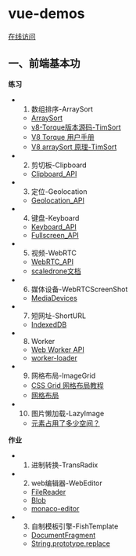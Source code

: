 # vue-demos

[在线访问](https://si3ver.github.io/vue-demos/)

## 一、前端基本功

**练习**

+ 01. 数组排序-ArraySort
  - [ArraySort](https://developer.mozilla.org/zh-CN/docs/Web/JavaScript/Reference/Global_Objects/Array/sort)
  - [v8-Torque版本源码-TimSort](https://github.com/v8/v8/blob/96f32fe673a9dd79fcbb267c41477ede938a5b4d/third_party/v8/builtins/array-sort.tq#L1246)
  - [V8 Torque 用户手册](https://v8.js.cn/docs/torque/)
  - [V8 arraySort 原理-TimSort](https://v8.dev/blog/array-sort#timsort)
+ 02. 剪切板-Clipboard
  - [Clipboard_API](https://developer.mozilla.org/zh-CN/docs/Web/API/Clipboard_API)
+ 03. 定位-Geolocation
  - [Geolocation_API](https://developer.mozilla.org/zh-CN/docs/Web/API/Geolocation_API)
+ 04. 键盘-Keyboard
  - [Keyboard_API](https://developer.mozilla.org/en-US/docs/Web/API/Keyboard_API)
  - [Fullscreen_API](https://developer.mozilla.org/zh-CN/docs/Web/API/Fullscreen_API)
+ 05. 视频-WebRTC
  - [WebRTC_API](https://developer.mozilla.org/zh-CN/docs/Web/API/WebRTC_API)
  - [scaledrone文档](https://www.scaledrone.com/docs/quick-start/javascript)
+ 06. 媒体设备-WebRTCScreenShot
  - [MediaDevices](https://developer.mozilla.org/zh-CN/docs/Web/API/MediaDevices)
+ 07. 短网址-ShortURL
  - [IndexedDB](https://developer.mozilla.org/zh-CN/docs/Web/API/IndexedDB_API)
+ 08. Worker
  - [Web Worker API](https://developer.mozilla.org/zh-CN/docs/Web/API/Web_Workers_API)
  - [worker-loader](https://www.webpackjs.com/loaders/worker-loader/)
+ 09. 网格布局-ImageGrid
  - [CSS Grid 网格布局教程](https://www.ruanyifeng.com/blog/2019/03/grid-layout-tutorial.html)
  - [网格布局](https://developer.mozilla.org/zh-CN/docs/Web/CSS/CSS_Grid_Layout)
+ 10. 图片懒加载-LazyImage
  - [元素占用了多少空间？](https://developer.mozilla.org/zh-CN/docs/Web/API/CSS_Object_Model/Determining_the_dimensions_of_elements)

**作业**

+ 01. 进制转换-TransRadix
+ 02. web编辑器-WebEditor
  - [FileReader](https://developer.mozilla.org/zh-CN/docs/Web/API/FileReader)
  - [Blob](https://developer.mozilla.org/zh-CN/docs/Web/API/Blob)
  - [monaco-editor](https://microsoft.github.io/monaco-editor/index.html)
+ 03. 自制模板引擎-FishTemplate
  - [DocumentFragment](https://developer.mozilla.org/zh-CN/docs/Web/API/DocumentFragment)
  - [String.prototype.replace](https://developer.mozilla.org/zh-CN/docs/orphaned/Web/JavaScript/Reference/Global_Objects/String/replace)
